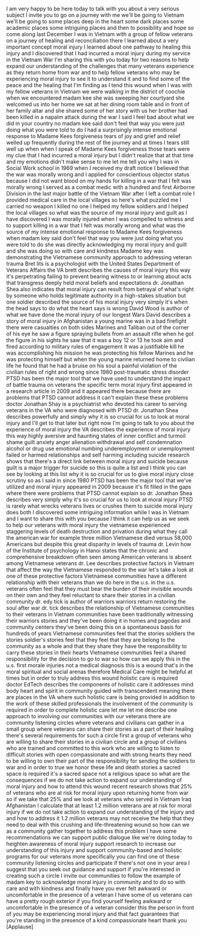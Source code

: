 
I am very happy to be here today to talk
with you about a very serious subject I
invite you to go on a journey with me
we&#39;ll be going to Vietnam we&#39;ll be going
to some places deep in the heart some
dark places some academic places some
intriguing places and then to
possibility and hope so
come along last December I was in
Vietnam with a group of fellow veterans
on a journey of healing and
reconciliation there I learned about a
very important concept moral injury I
learned about one pathway to healing
this injury and I discovered that I had
incurred a moral injury during my
service in the Vietnam War I&#39;m sharing
this with you today for two reasons to
help expand our understanding of the
challenges that many veterans experience
as they return home from war and to help
fellow veterans who may be experiencing
moral injury to see it to understand it
and to find some of the peace and the
healing that I&#39;m finding as I tend this
wound
when I was with my fellow veterans in
Vietnam we were walking in the district
of coochie when we encountered madam kee
she was sweeping her courtyard she
welcomed us into her home we sat at her
dining room table and in front of her
family altar and she shared some of her
story with us her brother had been
killed in a napalm attack during the war
I said I feel bad about what we did in
your country no madam kee said don&#39;t
feel that way you were just doing what
you were told to do I had a surprisingly
intense emotional response to Madame
Kees forgiveness
tears of joy and grief and relief welled
up frequently during the rest of the
journey and at times I tears still well
up when when I speak of Madame Kees
forgiveness those tears were my clue
that I had incurred a moral injury but I
didn&#39;t realize that at that time and my
emotions didn&#39;t make sense to me let me
tell you why I was in Social Work school
in 1969 when I received my draft notice
I believed that the war was morally
wrong and I applied for conscientious
objector status because I did not want
blood on my hands for killing in a war
that I felt was morally wrong I served
as a combat medic with a hundred and
first Airborne Division in the last
major battle of the Vietnam War after I
left a combat role I provided medical
care in the local villages so here&#39;s
what puzzled me
I carried no weapon I killed no one I
helped my fellow soldiers and I helped
the local villages so what was the
source of my moral injury and guilt as I
have discovered I was morally injured
when I was compelled to witness and to
support killing in a war that I felt was
morally wrong and what was the source of
my intense emotional response to Madame
Kees forgiveness when madam key said
don&#39;t feel that way you were just doing
what you were told to do she was
directly acknowledging my moral injury
and guilt and she was doing so with care
and kindness Madame key was
demonstrating the Vietnamese community
approach to addressing veteran trauma
Bret lits is a psychologist with the
United States Department of Veterans
Affairs the VA brett describes the
causes of moral injury this way it&#39;s
perpetrating failing to prevent bearing
witness to or learning about acts that
transgress deeply held moral beliefs and
expectations dr. Jonathan Shea also
indicates that moral injury can result
from betrayal of what&#39;s right by someone
who holds legitimate authority in a
high-stakes situation but one soldier
described the source of his moral injury
very simply it&#39;s when the head says to
do what the heart says is wrong David
Wood is author of what we have done the
moral injury of our longest Wars David
describes a story of moral injury in
Afghanistan a young marine was in a
bad firefight there were casualties on
both sides Marines and Taliban out of
the corner of his eye he saw a figure
spraying bullets from an assault rifle
when he got the figure in his sights he
saw that it was a boy 12 or 13 he took
aim and fired according to military
rules of engagement it was a justifiable
kill he was accomplishing his mission he
was protecting his fellow Marines and he
was protecting himself but when the
young marine returned home to civilian
life he found that he had a bruise on
his soul
a painful violation of the civilian
rules of right and wrong since 1980
post-traumatic stress disorder PTSD has
been the major tool that we have used to
understand the impact of battle trauma
on veterans the specific term moral
injury first appeared in a research
article in 2009 and it appeared there
because there are problems that PTSD
cannot address it can&#39;t explain these
these problems doctor Jonathan Shay is a
psychiatrist who devoted his career to
serving veterans in the VA who were
diagnosed with PTSD dr. Jonathan Shea
describes powerfully and simply why it
is so crucial for us to look at moral
injury and I&#39;ll get to that later but
right now I&#39;m going to talk to you about
the experience of moral injury the VA
describes the experience of moral injury
this way
highly aversive and haunting states of
inner conflict and
turmoil shame guilt anxiety anger
alienation withdrawal and self
condemnation alcohol or drug use
emotional numbing underemployment or
unemployment failed or harmed
relationships and self harming including
suicide research shows that there&#39;s a
direct link between moral injury and
suicide because guilt is a major trigger
for suicide so this is quite a list and
I think you can see by looking at this
list why it is so crucial for us to give
moral injury close scrutiny so as I said
in since 1980 PTSD has been the major
tool that we&#39;ve utilized and moral
injury appeared in 2009 because it&#39;s fit
filled in the gaps where there were
problems that PTSD cannot explain
so dr. Jonathan Shea describes very
simply why it&#39;s so crucial for us to
look at moral injury PTSD is rarely what
wrecks veterans lives or crushes them to
suicide moral injury does both
I discovered some intriguing information
while I was in Vietnam and I want to
share this with you because I think it
can help us as we seek to help our
veterans with moral injury the
vietnamese experienced staggering levels
of death destruction and privation
during what they call the american war
for example three million Vietnamese
died versus 58,000 Americans but despite
this great disparity in levels of trauma
dr. Levin how of the Institute of
psychology in Hanoi states that the
chronic and comprehensive breakdown
often seen among American veterans is
absent among Vietnamese veterans dr. Lee
describes protective factors in Vietnam
that affect the way the Vietnamese
responded to the war let&#39;s take a look
at one of these protective factors
Vietnamese communities have a different
relationship with their veterans than we
do here in the u.s. in the u.s. veterans
often feel that they must bear the
burden of their invisible wounds on
their own and they feel reluctant to
share their stories in a civilian
community dr. edy tick is author of
warriors warriors return restoring the
soul after war dr. tick describes the
relationship of Vietnamese communities
to their veterans in Vietnam communities
have been traditionally witnessing their
warriors stories and they&#39;ve been doing
it in homes and pagodas and community
centers they&#39;ve been doing this on a
spontaneous basis for hundreds of years
Vietnamese communities feel that the
stories soldiers the stories
soldier&#39;s stories feel that they feel
that they
are belong to the community as a whole
and that they share they have the
responsibility to carry these stories in
their hearts Vietnamese communities feel
a shared responsibility for the decision
to go to war so how can we apply this in
the u.s. first morale injuries not a
medical diagnosis this is a wound that&#39;s
in the moral spiritual and social arenas
therefore Medical Care might be helpful
at times but in order to truly address
this wound holistic care is required
doctor EdTech describes the components
of holistic care
it addresses mind body heart and spirit
in community guided with transcendent
meaning there are places in the VA where
such holistic care is being provided in
addition to the work of these skilled
professionals the involvement of the
community is required in order to
complete holistic care let me let me
describe one approach to involving our
communities with our veterans there are
community listening circles where
veterans and civilians can gather in a
small group where veterans can share
their stories as a part of their healing
there&#39;s several requirements for such a
circle first a group of veterans who are
willing to share their stories in a
civilian circle and a group of civilians
who are trained and committed to this
work who are willing to listen to
difficult stories with open
compassionate and with strong hearts
they need to be willing to own their
part of the responsibility for sending
the soldiers to war and in order to true
we honor these life and death stories a
sacred space is required it&#39;s a sacred
space not a religious space so what are
the consequences if we do not take
action to expand our understanding of
moral injury and how to attend this
wound recent research shows that 25% of
veterans who are at risk for moral
injury upon returning home from war so
if we take that 25% and we look at
veterans who served in Vietnam Iraq
Afghanistan I calculate that at least
1.2 million veterans are at risk for
moral injury if we do not take action to
expand our understanding of the injury
and and how to address it 1.2 million
veterans may not receive the help that
they need to deal with this crushing and
life-threatening wound so how can we as
a community gather together to address
this problem I have some recommendations
we can support public dialogue like
we&#39;re doing today to heighten awareness
of moral injury support research to
increase our understanding of this
injury and support community-based and
holistic programs for our veterans more
specifically you can find one of these
community listening circles and
participate if there&#39;s not one in your
area I suggest that you seek out
guidance and support if you&#39;re
interested in creating such a circle I
invite our communities to follow the
example of madam key to acknowledge
moral injury in community and to do so
with care
and with kindness and finally have you
ever felt awkward or uncomfortable in
the presence of a veteran I have some of
us veterans can have a pretty rough
exterior if you find yourself feeling
awkward or uncomfortable in the presence
of a veteran consider this the person in
front of you may be experiencing moral
injury and that fact guarantees that
you&#39;re standing in the presence of a
kind compassionate heart thank you
[Applause]
